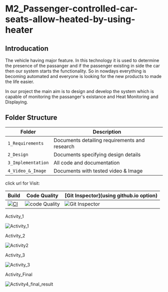 # M2_Passenger-controlled-car-seats-allow-heated-by-using-heater



## Introducation
   
   The vehicle having major feature. In this technology it is used to determine the presence of the passanger and if the passenger existing in side the car then our system starts the functionality.
So in nowdays everything is becoming automated and everyone is looking for the new products to made the life easier.

In our project the main aim is to design and develop the system which is capable of monitoring the passanger's existance and Heat Monitoring
and Displaying.





## Folder Structure
Folder             | Description
-------------------| -----------------------------------------
`1_Requirements`   | Documents detailing requirements and research
`2_Design`         | Documents specifying design details
`3_Implementation` | All code and documentation
`4_Video_&_Image`  | Documents with tested video & Image




click url for Visit: 

 Build |Code Quality |[Git Inspector](using github.io option)
 ---------|---------------|--------------
 [![CI](https://github.com/pankaj2440/STEPIN_Embedded_System/actions/workflows/main.yml/badge.svg)](https://github.com/pankaj2440/STEPIN_Embedded_System/actions/workflows/main.yml) | ![code Quality](https://www.code-inspector.com/project/28784/score/svg) | ![Git Inspector]( https://www.code-inspector.com/project/28784/status/svg )



Activity_1


![Activity_1](https://user-images.githubusercontent.com/89962294/133557872-5d00a05e-59b2-4c74-bfdc-1df86b9e1bb3.PNG)

Activity_2

![Activity2](https://user-images.githubusercontent.com/89962294/133557993-ba80f8f4-4620-41e6-8ea5-18b81334d7fc.PNG)


Activity_3


![Activity_3](https://user-images.githubusercontent.com/89962294/133558032-40a5dfbb-e4db-4d22-a8f6-96a0dc4dca64.PNG)


Activity_Final

![Activity4_final_result](https://user-images.githubusercontent.com/89962294/133558083-7c4299ff-8b5c-416d-a21a-976996b28730.PNG)


